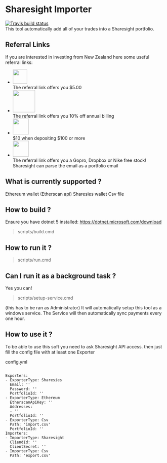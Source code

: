# Sharesight Importer #
[![Travis build status](https://travis-ci.com/0Lucifer0/SharesightImporter.svg?branch=master)](https://travis-ci.com/0Lucifer0/SharesightImporter)<br/>
This tool automatically add all of your trades into a Sharesight portfolio.

## Referral Links ##
If you are interested in investing from New Zealand here some useful referral links:
- <a href="https://sharesies.nz/r/X99G4R"/><img src="https://static1.squarespace.com/static/58bc788c59cc68b9696b9ee0/t/5bfe00514ae23736655bacca/1591327857356/" height="45"/></a><br/>
The referral link offers you $5.00
- <a href="https://portfolio.sharesight.com/refer/CEM81"/><img src="https://www.sharesight.com/img/logos/logo-11a4fd04.svg" height="70"/></a><br/>
The referral link offers you 10% off annual billing
- <a href="https://app.hatchinvest.nz/share/rbfyt2dm"/><img src="https://pbs.twimg.com/media/D_jLsLLWkAwhg0p.png" height="50"/></a><br/>
$10 when depositing $100 or more
- <a href="https://hellostake.com/referral-program?referrer=erwanj724"/><img src="https://www.moneyhub.co.nz/uploads/1/1/2/1/112100199/stake-review-trading_1.png?ezimgfmt=rs:350x162/rscb7/ng:webp/ngcb7" height="50"/></a><br/>
The referral link offers you a Gopro, Dropbox or Nike free stock! Sharesight can parse the email as a portfolio email

## What is currently supported ? ##
Ethereum wallet (Etherscan api)
Sharesies wallet
Csv file

## How to build ? ##
Ensure you have dotnet 5 installed: https://dotnet.microsoft.com/download
> scripts/build.cmd

## How to run it ? ##
> scripts/run.cmd

## Can I run it as a background task ? ##
Yes you can! 
> scripts/setup-service.cmd

(this has to be ran as Administrator)
It will automatically setup this tool as a windows service. 
The Service will then automatically sync payments every one hour.

## How to use it ? ##
To be able to use this soft you need to ask Sharesight API access. 
then just fill the config file with at least one Exporter

config.yml
```

Exporters:
- ExporterType: Sharesies
  Email: ''
  Password: ''
  PortfolioId: ''
- ExporterType: Ethereum
  EtherscanApiKey: ''
  Addresses:
  - ''
  PortfolioId: ''
- ExporterType: Csv
  Path: 'import.csv'
  PortfolioId: ''
Importers:
- ImporterType: Sharesight
  CliendId: ''
  ClientSecret: ''
- ImporterType: Csv
  Path: 'export.csv'
```
